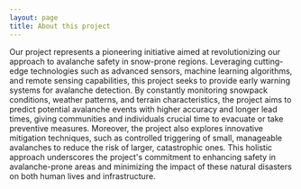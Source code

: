 ```yaml
---
layout: page
title: About this project
---
```

Our project represents a pioneering initiative aimed at revolutionizing our approach to avalanche safety in snow-prone regions. Leveraging cutting-edge technologies such as advanced sensors, machine learning algorithms, and remote sensing capabilities, this project seeks to provide early warning systems for avalanche detection. By constantly monitoring snowpack conditions, weather patterns, and terrain characteristics, the project aims to predict potential avalanche events with higher accuracy and longer lead times, giving communities and individuals crucial time to evacuate or take preventive measures. Moreover, the project also explores innovative mitigation techniques, such as controlled triggering of small, manageable avalanches to reduce the risk of larger, catastrophic ones. This holistic approach underscores the project's commitment to enhancing safety in avalanche-prone areas and minimizing the impact of these natural disasters on both human lives and infrastructure.



